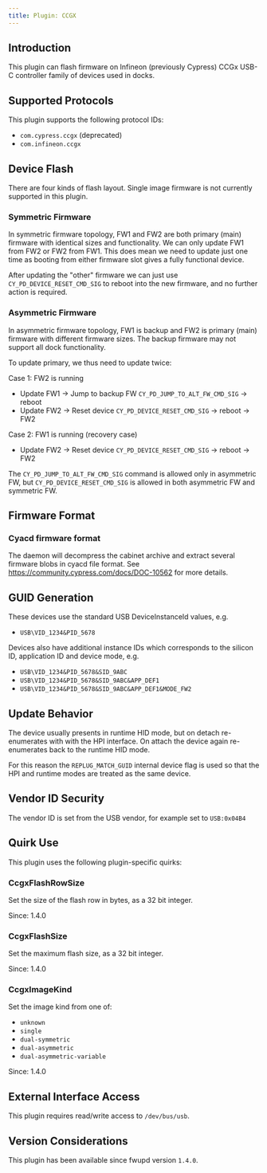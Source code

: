 ```yaml
---
title: Plugin: CCGX
---
```


## Introduction

This plugin can flash firmware on Infineon (previously Cypress) CCGx USB-C
controller family of devices used in docks.

## Supported Protocols

This plugin supports the following protocol IDs:

* `com.cypress.ccgx` (deprecated)
* `com.infineon.ccgx`

## Device Flash

There are four kinds of flash layout. Single image firmware is not currently
supported in this plugin.

### Symmetric Firmware

In symmetric firmware topology, FW1 and FW2 are both primary (main) firmware
with identical sizes and functionality. We can only update FW1 from FW2 or FW2
from FW1. This does mean we need to update just one time as booting from either
firmware slot gives a fully functional device.

After updating the "other" firmware we can just use `CY_PD_DEVICE_RESET_CMD_SIG`
to reboot into the new firmware, and no further action is required.

### Asymmetric Firmware

In asymmetric firmware topology, FW1 is backup and FW2 is primary (main)
firmware with different firmware sizes. The backup firmware may not support all
dock functionality.

To update primary, we thus need to update twice:

Case 1: FW2 is running

* Update FW1 -> Jump to backup FW `CY_PD_JUMP_TO_ALT_FW_CMD_SIG` -> reboot
* Update FW2 -> Reset device `CY_PD_DEVICE_RESET_CMD_SIG` -> reboot -> FW2

Case 2: FW1 is running (recovery case)

* Update FW2 ->  Reset device `CY_PD_DEVICE_RESET_CMD_SIG` -> reboot -> FW2

The `CY_PD_JUMP_TO_ALT_FW_CMD_SIG` command is allowed only in asymmetric FW, but
`CY_PD_DEVICE_RESET_CMD_SIG` is allowed in both asymmetric FW and symmetric FW.

## Firmware Format

### Cyacd firmware format

The daemon will decompress the cabinet archive and extract several firmware
blobs in cyacd file format. See <https://community.cypress.com/docs/DOC-10562>
for more details.

## GUID Generation

These devices use the standard USB DeviceInstanceId values, e.g.

* `USB\VID_1234&PID_5678`

Devices also have additional instance IDs which corresponds to the silicon ID,
application ID and device mode, e.g.

* `USB\VID_1234&PID_5678&SID_9ABC`
* `USB\VID_1234&PID_5678&SID_9ABC&APP_DEF1`
* `USB\VID_1234&PID_5678&SID_9ABC&APP_DEF1&MODE_FW2`

## Update Behavior

The device usually presents in runtime HID mode, but on detach re-enumerates
with with the HPI interface. On attach the device again re-enumerates back to the runtime HID mode.

For this reason the `REPLUG_MATCH_GUID` internal device flag is used so that
the HPI and runtime modes are treated as the same device.

## Vendor ID Security

The vendor ID is set from the USB vendor, for example set to `USB:0x04B4`

## Quirk Use

This plugin uses the following plugin-specific quirks:

### CcgxFlashRowSize

Set the size of the flash row in bytes, as a 32 bit integer.

Since: 1.4.0

### CcgxFlashSize

Set the maximum flash size, as a 32 bit integer.

Since: 1.4.0

### CcgxImageKind

Set the image kind from one of:

* `unknown`
* `single`
* `dual-symmetric`
* `dual-asymmetric`
* `dual-asymmetric-variable`

Since: 1.4.0

## External Interface Access

This plugin requires read/write access to `/dev/bus/usb`.

## Version Considerations

This plugin has been available since fwupd version `1.4.0`.
